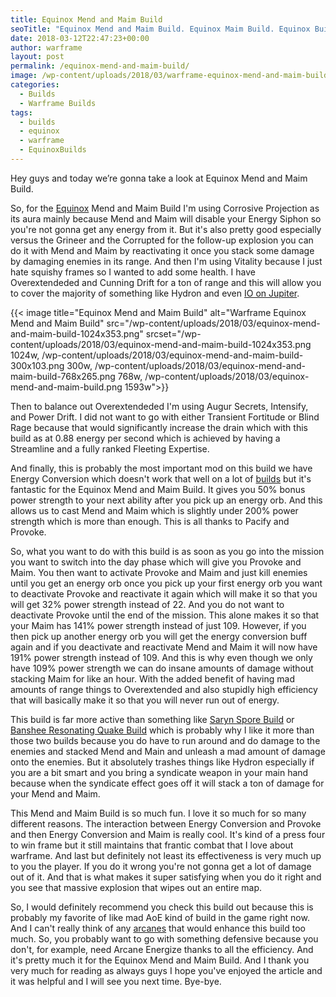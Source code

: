 ```yaml
---
title: Equinox Mend and Maim Build
seoTitle: "Equinox Mend and Maim Build. Equinox Maim Build. Equinox Build"
date: 2018-03-12T22:47:23+00:00
author: warframe
layout: post
permalink: /equinox-mend-and-maim-build/
image: /wp-content/uploads/2018/03/warframe-equinox-mend-and-maim-build.jpg
categories:
  - Builds
  - Warframe Builds
tags:
  - builds
  - equinox
  - warframe
  - EquinoxBuilds
---
```

Hey guys and today we’re gonna take a look at Equinox Mend and Maim Build.<!--more-->

So, for the [Equinox](/warframes/equinox/ "Equinox") Mend and Maim Build I'm using Corrosive Projection as its aura mainly because Mend and Maim will disable your Energy Siphon so you're not gonna get any energy from it. But it's also pretty good especially versus the Grineer and the Corrupted for the follow-up explosion you can do it with Mend and Maim by reactivating it once you stack some damage by damaging enemies in its range. And then I'm using Vitality because I just hate squishy frames so I wanted to add some health. I have Overextendeded and Cunning Drift for a ton of range and this will allow you to cover the majority of something like Hydron and even [IO on Jupiter](/how-to-farm-relics/ "Place to farm relics").

{{< image title="Equinox Mend and Maim Build" alt="Warframe Equinox Mend and Maim Build" src="/wp-content/uploads/2018/03/equinox-mend-and-maim-build-1024x353.png" srcset="/wp-content/uploads/2018/03/equinox-mend-and-maim-build-1024x353.png 1024w, /wp-content/uploads/2018/03/equinox-mend-and-maim-build-300x103.png 300w, /wp-content/uploads/2018/03/equinox-mend-and-maim-build-768x265.png 768w, /wp-content/uploads/2018/03/equinox-mend-and-maim-build.png 1593w">}}

Then to balance out Overextendeded I'm using Augur Secrets, Intensify, and Power Drift. I did not want to go with either Transient Fortitude or Blind Rage because that would significantly increase the drain which with this build as at 0.88 energy per second which is achieved by having a Streamline and a fully ranked Fleeting Expertise.

And finally, this is probably the most important mod on this build we have Energy Conversion which doesn't work that well on a lot of [builds](/warframe-builds/ "Warframe Builds") but it's fantastic for the Equinox Mend and Maim Build. It gives you 50% bonus power strength to your next ability after you pick up an energy orb. And this allows us to cast Mend and Maim which is slightly under 200% power strength which is more than enough. This is all thanks to Pacify and Provoke.

So, what you want to do with this build is as soon as you go into the mission you want to switch into the day phase which will give you Provoke and Maim. You then want to activate Provoke and Maim and just kill enemies until you get an energy orb once you pick up your first energy orb you want to deactivate Provoke and reactivate it again which will make it so that you will get 32% power strength instead of 22. And you do not want to deactivate Provoke until the end of the mission. This alone makes it so that your Maim has 141% power strength instead of just 109. However, if you then pick up another energy orb you will get the energy conversion buff again and if you deactivate and reactivate Mend and Maim it will now have 191% power strength instead of 109. And this is why even though we only have 109% power strength we can do insane amounts of damage without stacking Maim for like an hour. With the added benefit of having mad amounts of range things to Overextended and also stupidly high efficiency that will basically make it so that you will never run out of energy.

This build is far more active than something like [Saryn Spore Build](/saryn-spore-build/ "Warframe Saryn Spore Build") or [Banshee Resonating Quake Build](/banshee-resonating-quake-build/ "Warframe Banshee Resonating Quake Build") which is probably why I like it more than those two builds because you do have to run around and do damage to the enemies and stacked Mend and Main and unleash a mad amount of damage onto the enemies. But it absolutely trashes things like Hydron especially if you are a bit smart and you bring a syndicate weapon in your main hand because when the syndicate effect goes off it will stack a ton of damage for your Mend and Maim.

This Mend and Maim Build is so much fun. I love it so much for so many different reasons. The interaction between Energy Conversion and Provoke and then Energy Conversion and Maim is really cool. It's kind of a press four to win frame but it still maintains that frantic combat that I love about warframe. And last but definitely not least its effectiveness is very much up to you the player. If you do it wrong you're not gonna get a lot of damage out of it. And that is what makes it super satisfying when you do it right and you see that massive explosion that wipes out an entire map.

So, I would definitely recommend you check this build out because this is probably my favorite of like mad AoE kind of build in the game right now. And I can't really think of any [arcanes](/arcane-rework/ "Warframe Arcanes Rework") that would enhance this build too much. So, you probably want to go with something defensive because you don't, for example, need Arcane Energize thanks to all the efficiency. And it's pretty much it for the Equinox Mend and Maim Build. And I thank you very much for reading as always guys I hope you've enjoyed the article and it was helpful and I will see you next time. Bye-bye.